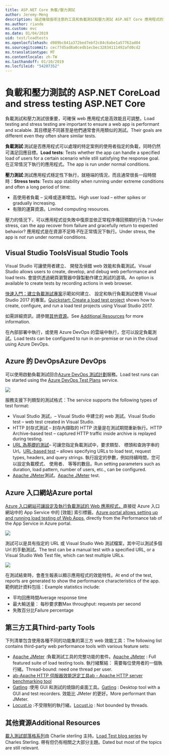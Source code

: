 ```yaml
---
title: ASP.NET Core 負載/壓力測試
author: Jeremy-Meng
description: 描述幾個值得注意的工具和負載測試和壓力測試 ASP.NET Core 應用程式的方法。
ms.author: riande
ms.custom: mvc
ms.date: 01/04/2019
uid: test/loadtests
ms.openlocfilehash: d989bc841a372bed7ebf2c84c6abe1a57762ad04
ms.sourcegitcommit: cec77d5ad8a0cedb1ecbec32834111492afd0cd2
ms.translationtype: MT
ms.contentlocale: zh-TW
ms.lasthandoff: 01/10/2019
ms.locfileid: "54207352"
---
```

# <a name="load-and-stress-testing-aspnet-core"></a><span data-ttu-id="c1706-103">負載和壓力測試的 ASP.NET Core</span><span class="sxs-lookup"><span data-stu-id="c1706-103">Load and stress testing ASP.NET Core</span></span>

<span data-ttu-id="c1706-104">負載測試和壓力測試很重要，可確保 web 應用程式是高效能且可調整。</span><span class="sxs-lookup"><span data-stu-id="c1706-104">Load testing and stress testing are important to ensure a web app is performant and scalable.</span></span> <span data-ttu-id="c1706-105">其目標是不同甚至是他們通常會共用類似的測試。</span><span class="sxs-lookup"><span data-stu-id="c1706-105">Their goals are different even they often share similar tests.</span></span>

<span data-ttu-id="c1706-106">**負載測試**:測試是否應用程式可以處理的特定案例的使用者指定的負載，同時仍然可滿足回應目標。</span><span class="sxs-lookup"><span data-stu-id="c1706-106">**Load tests**: Tests whether the app can handle a specified load of users for a certain scenario while still satisfying the response goal.</span></span> <span data-ttu-id="c1706-107">在正常情況下執行的應用程式。</span><span class="sxs-lookup"><span data-stu-id="c1706-107">The app is run under normal conditions.</span></span>

<span data-ttu-id="c1706-108">**壓力測試**:測試應用程式穩定性下執行，就極端的情況，而且通常很長一段時間時：</span><span class="sxs-lookup"><span data-stu-id="c1706-108">**Stress tests**: Tests app stability when running under extreme conditions and often a long period of time:</span></span>

* <span data-ttu-id="c1706-109">高使用者負載 – 尖峰或逐漸增加。</span><span class="sxs-lookup"><span data-stu-id="c1706-109">High user load – either spikes or gradually increasing.</span></span>
* <span data-ttu-id="c1706-110">有限的運算資源。</span><span class="sxs-lookup"><span data-stu-id="c1706-110">Limited computing resources.</span></span>  

<span data-ttu-id="c1706-111">壓力的情況下，可以應用程式從失敗中復原並依正常程序傳回預期的行為？</span><span class="sxs-lookup"><span data-stu-id="c1706-111">Under stress, can the app recover from failure and gracefully return to expected behavior?</span></span> <span data-ttu-id="c1706-112">應用程式是在資源不足時*不*在正常情況下執行。</span><span class="sxs-lookup"><span data-stu-id="c1706-112">Under stress, the app is *not* run under normal conditions.</span></span>

## <a name="visual-studio-tools"></a><span data-ttu-id="c1706-113">Visual Studio Tools</span><span class="sxs-lookup"><span data-stu-id="c1706-113">Visual Studio Tools</span></span>

<span data-ttu-id="c1706-114">Visual Studio 可讓使用者建立、 開發及偵錯 web 效能和負載測試。</span><span class="sxs-lookup"><span data-stu-id="c1706-114">Visual Studio allows users to create, develop, and debug web performance and load tests.</span></span> <span data-ttu-id="c1706-115">會提供透過網頁瀏覽器中錄製動作建立測試的選項。</span><span class="sxs-lookup"><span data-stu-id="c1706-115">An option is available to create tests by recording actions in web browser.</span></span>

<span data-ttu-id="c1706-116">[快速入門：建立負載測試專案](/visualstudio/test/quickstart-create-a-load-test-project?view=vs-2017)示範如何建立、 設定和執行負載測試使用 Visual Studio 2017 的專案。</span><span class="sxs-lookup"><span data-stu-id="c1706-116">[Quickstart: Create a load test project](/visualstudio/test/quickstart-create-a-load-test-project?view=vs-2017) shows how to create, configure, and run a load test projects using Visual Studio 2017.</span></span>

<span data-ttu-id="c1706-117">如需詳細資訊，請參閱[其他資源](#add)。</span><span class="sxs-lookup"><span data-stu-id="c1706-117">See [Additional Resources](#add) for more information.</span></span>

<span data-ttu-id="c1706-118">在內部部署中執行，或使用 Azure DevOps 的雲端中執行，您可以設定負載測試。</span><span class="sxs-lookup"><span data-stu-id="c1706-118">Load tests can be configured to run in on-premise or run in the cloud using Azure DevOps.</span></span>

## <a name="azure-devops"></a><span data-ttu-id="c1706-119">Azure 的 DevOps</span><span class="sxs-lookup"><span data-stu-id="c1706-119">Azure DevOps</span></span>

<span data-ttu-id="c1706-120">可以使用啟動負載測試回合[Azure DevOps 測試計劃](/azure/devops/test/load-test/index?view=vsts)服務。</span><span class="sxs-lookup"><span data-stu-id="c1706-120">Load test runs can be started using the [Azure DevOps Test Plans](/azure/devops/test/load-test/index?view=vsts) service.</span></span>

![](./load-tests/_static/azure-devops-load-test.png)

<span data-ttu-id="c1706-121">服務支援下列類型的測試格式：</span><span class="sxs-lookup"><span data-stu-id="c1706-121">The service supports the following types of test format:</span></span>

- <span data-ttu-id="c1706-122">Visual Studio 測試，– Visual Studio 中建立的 web 測試。</span><span class="sxs-lookup"><span data-stu-id="c1706-122">Visual Studio test – web test created in Visual Studio.</span></span>
- <span data-ttu-id="c1706-123">HTTP 封存式測試 – 封存內擷取的 HTTP 流量是在測試期間重新執行。</span><span class="sxs-lookup"><span data-stu-id="c1706-123">HTTP Archive-based test – captured HTTP traffic inside archive is replayed during testing.</span></span>
- <span data-ttu-id="c1706-124">[URL 為基礎的測試](/azure/devops/test/load-test/get-started-simple-cloud-load-test?view=vsts)– 可讓您指定負載測試中，要求類型、 標頭和查詢字串的 Url。</span><span class="sxs-lookup"><span data-stu-id="c1706-124">[URL-based test](/azure/devops/test/load-test/get-started-simple-cloud-load-test?view=vsts) – allows specifying URLs to load test, request types, headers, and query strings.</span></span> <span data-ttu-id="c1706-125">執行設定的參數，例如持續時間，您可以設定負載模式、 使用者、 等等的數目。</span><span class="sxs-lookup"><span data-stu-id="c1706-125">Run setting parameters such as duration, load pattern, number of users, etc., can be configured.</span></span>
- <span data-ttu-id="c1706-126">[Apache JMeter](https://jmeter.apache.org/)測試。</span><span class="sxs-lookup"><span data-stu-id="c1706-126">[Apache JMeter](https://jmeter.apache.org/) test.</span></span>

## <a name="azure-portal"></a><span data-ttu-id="c1706-127">Azure 入口網站</span><span class="sxs-lookup"><span data-stu-id="c1706-127">Azure portal</span></span>

<span data-ttu-id="c1706-128">[Azure 入口網站可讓設定及執行負載測試的 Web 應用程式，](/azure/devops/test/load-test/app-service-web-app-performance-test?view=vsts)直接從 Azure 入口網站中的 App Service 中的 [效能] 索引標籤。</span><span class="sxs-lookup"><span data-stu-id="c1706-128">[Azure portal allows setting up and running load testing of Web Apps,](/azure/devops/test/load-test/app-service-web-app-performance-test?view=vsts) directly from the Performance tab of the App Service in Azure portal.</span></span>

![](./load-tests/_static/azure-appservice-perf-test.png)

<span data-ttu-id="c1706-129">測試可以是具有指定的 URL 或 Visual Studio Web 測試檔案，其中可以測試多個 Url 的手動測試。</span><span class="sxs-lookup"><span data-stu-id="c1706-129">The test can be a manual test with a specified URL, or a Visual Studio Web Test file, which can test multiple URLs.</span></span>

![](./load-tests/_static/azure-appservice-perf-test-config.png)

<span data-ttu-id="c1706-130">在測試結束時，會產生報表以顯示應用程式的效能特性。</span><span class="sxs-lookup"><span data-stu-id="c1706-130">At end of the test, reports are generated to show the performance characteristics of the app.</span></span> <span data-ttu-id="c1706-131">範例統計資料包括：</span><span class="sxs-lookup"><span data-stu-id="c1706-131">Example statistics include:</span></span>

- <span data-ttu-id="c1706-132">平均回應時間</span><span class="sxs-lookup"><span data-stu-id="c1706-132">Average response time</span></span>
- <span data-ttu-id="c1706-133">最大輸送量： 每秒要求數</span><span class="sxs-lookup"><span data-stu-id="c1706-133">Max throughput: requests per second</span></span>
- <span data-ttu-id="c1706-134">失敗百分比</span><span class="sxs-lookup"><span data-stu-id="c1706-134">Failure percentage</span></span>

## <a name="third-party-tools"></a><span data-ttu-id="c1706-135">第三方工具</span><span class="sxs-lookup"><span data-stu-id="c1706-135">Third-party Tools</span></span>

<span data-ttu-id="c1706-136">下列清單包含使用各種不同的功能集的第三方 web 效能工具：</span><span class="sxs-lookup"><span data-stu-id="c1706-136">The following list contains third-party web performance tools with various feature sets:</span></span>

- <span data-ttu-id="c1706-137">[Apache JMeter](https://jmeter.apache.org/) :負載測試工具的完整功能的套件。</span><span class="sxs-lookup"><span data-stu-id="c1706-137">[Apache JMeter](https://jmeter.apache.org/) : Full featured suite of load testing tools.</span></span> <span data-ttu-id="c1706-138">執行緒繫結： 需要每位使用者的一個執行緒。</span><span class="sxs-lookup"><span data-stu-id="c1706-138">Thread-bound: need one thread per user.</span></span>
- [<span data-ttu-id="c1706-139">ab-Apache HTTP 伺服器效能評定工具</span><span class="sxs-lookup"><span data-stu-id="c1706-139">ab - Apache HTTP server benchmarking tool</span></span>](https://httpd.apache.org/docs/2.4/programs/ab.html)
- <span data-ttu-id="c1706-140">[Gatling](https://gatling.io/) :使用 GUI 和測試的燒錄的桌面工具。</span><span class="sxs-lookup"><span data-stu-id="c1706-140">[Gatling](https://gatling.io/) : Desktop tool with a GUI and test recorders.</span></span> <span data-ttu-id="c1706-141">效能比 JMeter 的更好。</span><span class="sxs-lookup"><span data-stu-id="c1706-141">More performant than JMeter.</span></span>
- <span data-ttu-id="c1706-142">[Locust.io](https://locust.io/) :不受限制的執行緒。</span><span class="sxs-lookup"><span data-stu-id="c1706-142">[Locust.io](https://locust.io/) : Not bounded by threads.</span></span>

<a name="add"></a>
## <a name="additional-resources"></a><span data-ttu-id="c1706-143">其他資源</span><span class="sxs-lookup"><span data-stu-id="c1706-143">Additional Resources</span></span>

<span data-ttu-id="c1706-144">[載入測試部落格系列](https://blogs.msdn.microsoft.com/charles_sterling/2015/06/01/load-test-series-part-i-creating-web-performance-tests-for-a-load-test/)由 Charlie sterling 主持。</span><span class="sxs-lookup"><span data-stu-id="c1706-144">[Load Test blog series](https://blogs.msdn.microsoft.com/charles_sterling/2015/06/01/load-test-series-part-i-creating-web-performance-tests-for-a-load-test/) by Charles Sterling.</span></span> <span data-ttu-id="c1706-145">帶有但仍有相關之大部分主題。</span><span class="sxs-lookup"><span data-stu-id="c1706-145">Dated but most of the topics are still relevant.</span></span>
